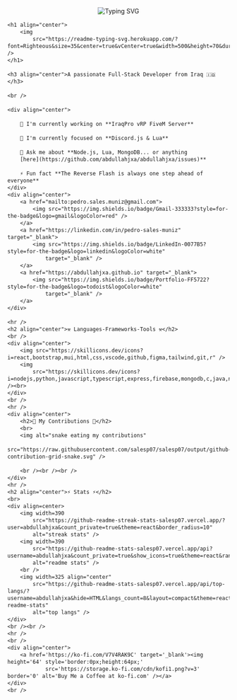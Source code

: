 <div align="center">
        <img src="https://readme-typing-svg.herokuapp.com?font=Architects+Daughter&color=7AF79A&size=30&lines=Hey!+I'm+Abdullah!;Full+Stack+Developer...;"
            alt="Typing SVG" />
    </div>

    <h1 align="center">
        <img
            src="https://readme-typing-svg.herokuapp.com/?font=Righteous&size=35&center=true&vCenter=true&width=500&height=70&duration=4000&lines=Hi+There!+👋;+I'm+Abdullah!;" />
    </h1>

    <h3 align="center">A passionate Full-Stack Developer from Iraq 🇮🇶</h3>

    <br />

    <div align="center">

        🔭 I'm currently working on **IraqPro vRP FiveM Server**

        🌱 I'm currently focused on **Discord.js & Lua**

        💬 Ask me about **Node.js, Lua, MongoDB... or anything
        [here](https://github.com/abdullahjxa/abdullahjxa/issues)**

        ⚡ Fun fact **The Reverse Flash is always one step ahead of everyone**
    </div>
    <div align="center">
        <a href="mailto:pedro.sales.muniz@gmail.com">
            <img src="https://img.shields.io/badge/Gmail-333333?style=for-the-badge&logo=gmail&logoColor=red" />
        </a>
        <a href="https://linkedin.com/in/pedro-sales-muniz" target="_blank">
            <img src="https://img.shields.io/badge/LinkedIn-0077B5?style=for-the-badge&logo=linkedin&logoColor=white"
                target="_blank" />
        </a>
        <a href="https://abdullahjxa.github.io" target="_blank">
            <img src="https://img.shields.io/badge/Portfolio-FF5722?style=for-the-badge&logo=todoist&logoColor=white"
                target="_blank" />
        </a>
    </div>

    <hr />
    <h2 align="center">⚒️ Languages-Frameworks-Tools ⚒️</h2>
    <br />
    <div align="center">
        <img src="https://skillicons.dev/icons?i=react,bootstrap,mui,html,css,vscode,github,figma,tailwind,git,r" />
        <img
            src="https://skillicons.dev/icons?i=nodejs,python,javascript,typescript,express,firebase,mongodb,c,java,nextjs,mysql,flask" /><br>
    </div>
    <br />
    <hr />
    <div align="center">
        <h2>🐍 My Contributions 🐍</h2>
        <br>
        <img alt="snake eating my contributions"
            src="https://raw.githubusercontent.com/salesp07/salesp07/output/github-contribution-grid-snake.svg" />

        <br /><br /><br />
    </div>
    <hr />
    <h2 align="center">⚡ Stats ⚡</h2>
    <br>
    <div align=center>
        <img width=390
            src="https://github-readme-streak-stats-salesp07.vercel.app/?user=abdullahjxa&count_private=true&theme=react&border_radius=10"
            alt="streak stats" />
        <img width=390
            src="https://github-readme-stats-salesp07.vercel.app/api?username=abdullahjxa&count_private=true&show_icons=true&theme=react&rank_icon=github&border_radius=10"
            alt="readme stats" />
        <br />
        <img width=325 align="center"
            src="https://github-readme-stats-salesp07.vercel.app/api/top-langs/?username=abdullahjxa&hide=HTML&langs_count=8&layout=compact&theme=react&border_radius=10&size_weight=0.5&count_weight=0.5&exclude_repo=github-readme-stats"
            alt="top langs" />
    </div>
    <br /><br />
    <hr />
    <br />
    <div align="center">
        <a href='https://ko-fi.com/V7V4RAK9C' target='_blank'><img height='64' style='border:0px;height:64px;'
                src='https://storage.ko-fi.com/cdn/kofi1.png?v=3' border='0' alt='Buy Me a Coffee at ko-fi.com' /></a>
    </div>
    <br />
